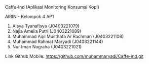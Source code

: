 Caffe-Ind (Aplikasi Monitoring Konsumsi Kopi)

AIRIN - Kelompok 4 AP1
1. Aisya Tyanafisya (J0403221079)
2. Najla Amelia Putri (J0403221089)
3. Muhammad Aqil Musthafa Ar Rachman (J0403221108)
4. Muhammad Rahmat Maryadi (J0403221144)
5. Nur Iman Nugraha (J0403221021)

Link Github Mobile: https://github.com/muhammaryadi/Caffe-ind.git
